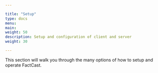 ```yaml
---

title: "Setup"
type: docs
menu:
main:
weight: 50
description: Setup and configuration of client and server
weight: 30

---
```


This section will walk you through the many options of how to setup and operate FactCast.
